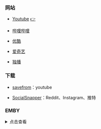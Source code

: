 ### 网站

- [Youtube](https://www.youtube.com/) [👉](https://www.biantube.com/)

- [哔哩哔哩](https://www.bilibili.com/)

- [优酷](https://www.youku.com/)

- [爱奇艺](https://www.iqiyi.com/)

- [独播](https://www.duboku.co/)

### 下载

- [savefrom](https://zh.savefrom.net/)：youtube

- [SocialSnapper](https://socialsnapper.net/)：Reddit、Instagram、推特

### EMBY

<details>

<summary>点击查看</summary>

**普拉斯影业**

AGA公益服(中国电信可直连观看)

https://emby.plusmedia.site 端口: 443

BGP公益服(中国电信可直连观看)

https://bgp.emby.mickeycloud.com 端口: 443

备用服1: https://emby.xeton.dev 端口: 443

备用服2: https://jellyfin.xeton.dev 端口: 443

备用服3: https://movie.xeton.dev 端口: 443

备用服4: https://servers.xeton.dev 端口: 443

账号：普拉斯影业

密码：plusisbest

*备用服 仅支持挂代理观看，请使用 #香港, #新加坡, #日本 线路登录观看。*

**卷毛鼠**

卷毛鼠公益一号：

https://emby1.jmsooo.com  端口：443

卷毛鼠公益二号：

https://emby2.jmsooo.com 端口：443

账号：卷毛鼠公益

密码：gongyino.1

</details>

<br>